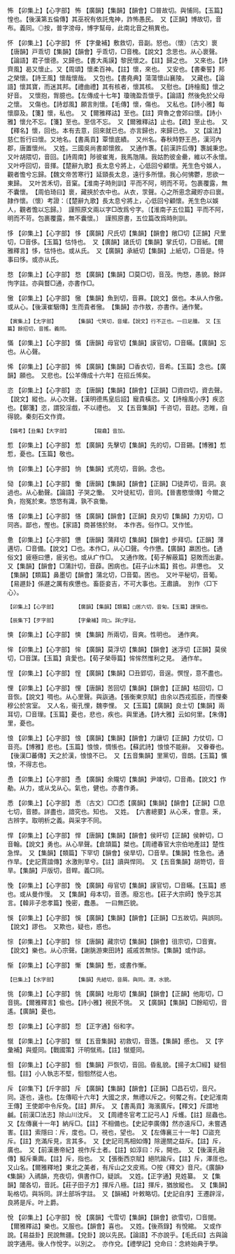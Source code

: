 <!-- { "loadSidebar": true } -->
怖	【卯集上】【心字部】	怖	【廣韻】【集韻】【韻會】□普故切。與悑同。【玉篇】惶也。【後漢第五倫傳】其巫祝有依託鬼神，詐怖愚民。　又【正韻】博故切，音布。義同。◎按，普字滂母，博字幫母，此南北音之稍異也。

怀	【卯集上】【心字部】	怀	【字彙補】敷救切，音副。怒也。（懷）〔古文〕褱【唐韻】戸乖切【集韻】【韻會】乎乖切，□音槐。【說文】念思也。从心褱聲。【論語】君子懷德。又歸也。【書大禹謨】黎民懷之。【註】歸之也。　又來也。【詩齊風】曷又懷止。又【周頌】懷柔百神。【註】懷，來也。　又安也。【書秦誓】邦之榮懷。【詩王風】懷哉懷哉。　又包也。【書堯典】蕩蕩懷山襄陵。　又藏也。【論語】懷其寶，而迷其邦。【禮曲禮】其有核者，懷其核。　又慰也。【詩檜風】懷之好音。　又懷抱，胷臆也。【左傳成十七年】瓊瑰盈吾懷乎。【論語】然後免於父母之懷。　又傷也。【詩邶風】願言則懷。【毛傳】懷，傷也。　又私也。【詩小雅】每懷靡及。【箋】懷，私也。　又【爾雅釋詁】至也。【註】齊魯之會郊曰懷。【詩小雅】懷允不忘。【箋】至也。至信不忘。　又【爾雅釋詁】止也。【疏】至止也。　又【釋名】懷，回也。本有去意，回來就已也。亦言歸也，來歸已也。　又【諡法】慈仁哲行曰懷。又地名。【書禹貢】覃懷底績。　又州名。春秋時野王邑，漢河內郡，唐置懷州。　又姓。三國吳尚書郞懷敘。　又通作褢。【前漢許后傳】褢誠秉忠。　又叶胡隈切，音回。【詩周南】陟彼崔嵬，我馬虺隤。我姑酌彼金罍，維以不永懷。　又叶呼回切，音揮。【楚辭九歌】長太息兮將上，心低回兮顧懷。羌生色兮娛人，觀者憺兮忘歸。【魏文帝苦寒行】延頸長太息，遠行多所懷。我心何怫鬱，思欲一東歸。　又叶苦禾切，音窠。【淮南子時則訓】平而不阿，明而不苛。包裹覆露，無不囊懷。　【周伯琦曰】褱，藏挾於衣中也。从衣，眔聲。心之所恖念藏貯亦曰褱。隷作懷。（懷）考證：〔【楚辭九歌】長太息兮將上，心低回兮顧懷。羌生色以娛人，觀者憺以忘歸。〕　謹照原文兩以字□改爲兮字。〔【淮南子五位篇】平而不阿，明而不苛。包裹覆露，無不囊懷。〕　謹照原書，五位篇改爲時則訓。 

恀	【卯集上】【心字部】	恀	【廣韻】尺氏切【集韻】【韻會】敞□切【正韻】尺里切，□音侈。【玉篇】怙恃也。　又【廣韻】諸氏切【集韻】掌氏切，□音紙。【爾雅釋言】恀，怙恃也。或从氏。　又【廣韻】承紙切【集韻】上紙切，□音是。恃事曰恀。或亦从氏。

愗	【卯集上】【心字部】	愗	【廣韻】【集韻】□莫□切，音茂。怐愗，愚貌。餘詳怐字註。亦與瞀□通，亦書作□。

慠	【卯集上】【心字部】	慠	【集韻】魚到切，音奡。【說文】倨也。本从人作傲。或从心。【後漢崔駰傳】生而貴者慠。　【集韻】亦作敖，亦書作。通作驁。

	【寅集上】【尢字部】		【集韻】弋笑切，音燿。【說文】行不正也。一曰足腫。　又【玉篇】餘招切，音搖。義同。

慲	【卯集上】【心字部】	慲	【唐韻】母官切【集韻】謨官切，□音瞞。【廣韻】忘也。从心聲。

悕	【卯集上】【心字部】	悕	【廣韻】【集韻】□香衣切，音希。【玉篇】念也。【廣韻】願也。　又悲也。【公羊傳成十六年】在招丘悕矣。

恣	【卯集上】【心字部】	恣	【唐韻】【集韻】【韻會】【正韻】□資四切，資去聲。【說文】縱也。从心次聲。【漢明德馬皇后詔】寵貴橫恣。又【詩檜風小序】疾恣也。【鄭箋】恣，謂狡淫戲，不以禮也。　又【五音集韻】千咨切，音趑。恣睢，自得貌。秦刻石文作資。

	【備考】【丑集】【大字部】		【龍龕】音加。

惁	【卯集上】【心字部】	惁	【廣韻】先擊切【集韻】先的切，□音錫。【博雅】惁惁，憂也。【玉篇】敬也。

恦	【卯集上】【心字部】	恦	【集韻】式亮切，音餉。念也。

恸	【卯集上】【心字部】	慟	【唐韻】【集韻】【韻會】【正韻】□徒弄切，音洞。哀過也。从心動聲。【論語】子哭之慟。　又叶徒紅切，音同。【晉書愍懷傳】今爾之負，抱冤於東。悠悠有識，孰不哀慟。

悋	【卯集上】【心字部】	悋	【廣韻】【韻會】【正韻】良刃切【集韻】力刃切，□同吝。鄙也，慳也。【家語】商甚悋於財。　本作吝。俗作□。又作恡。

惫	【卯集上】【心字部】	憊	【唐韻】蒲拜切【集韻】【韻會】步拜切。【正韻】薄邁切，□音備。【說文】□也。本作□，从心□聲。今作憊。【廣韻】羸困也。【通俗文】疲極曰憊，疲劣也。或从疒作□。　又通作敗。【荀子解蔽篇】惡敗而出妻。又【集韻】【韻會】□蒲計切，音薜。困病也。【莊子山木篇】貧也。非憊也。　又【集韻】【類篇】鼻墨切【韻會】蒲北切，□音蔔。困也。　又叶平秘切，音葡。【易遯卦】係遯之厲有疾憊也。畜臣妾吉，不可大事也。王肅讀。　別作〈□下心〉。

	【卯集上】【心字部】		【廣韻】【集韻】【類篇】□居六切，音匊。【玉篇】謹愼也。

	【辰集下】【歹字部】		【字彙補】同□。詳□字註。

慡	【卯集上】【心字部】	慡	【集韻】所兩切，音爽。性明也。　通作爽。

恈	【卯集上】【心字部】	恈	【廣韻】莫浮切【集韻】【韻會】迷浮切【正韻】莫侯切，□音謀。【玉篇】貪愛也。【荀子榮辱篇】恈恈然惟利之見。　通作牟。

悜	【卯集上】【心字部】	悜	【廣韻】【集韻】□丑郢切，音逞。慏悜，意不盡也。

悝	【卯集上】【心字部】	悝	【唐韻】苦回切【集韻】【韻會】【正韻】枯回切，□音恢。【說文】啁也。从心里聲。與詼通。【張衡東京賦】由余以西戎孤臣，而悝秦穆公於宮室。　又人名，衞孔悝，魏李悝。　又【玉篇】【廣韻】良士切【集韻】兩耳切，□音理。【玉篇】憂也，悲也，疾也。與里通。【詩大雅】云如何里。【朱傳】里，憂也。

悢	【卯集上】【心字部】	悢	【廣韻】【集韻】【韻會】力讓切【正韻】力仗切，□音亮。【博雅】悲也。【玉篇】悢悢，惆悵也。【蘇武詩】悢悢不能辭。　又眷眷也。【後漢□蕃傳】天之於漢，悢悢不已。　又【五音集韻】里黨切，音朗。【玉篇】懭悢，不得志也。

恿	【卯集上】【心字部】	恿	【廣韻】余隴切【集韻】尹竦切，□音甬。【說文】作勈。从力，或从戈从心。氣也，健也。亦書作勇。

悉	【卯集上】【心字部】	悉	〔古文〕□□怸【廣韻】【集韻】【韻會】【正韻】□息七切，音膝。詳盡也，諳究也。知也。　又姓。　【六書總要】从心釆，會意。釆，古辨字。取明析之義。與采字不同。

悍	【卯集上】【心字部】	悍	【唐韻】【集韻】【韻會】侯旰切【正韻】侯幹切，□音翰。【說文】勇也。从心旱聲。【倉頡篇】桀也。【周禮春官大宗伯地產註】楚性急悍。　又【集韻】【類篇】下罕切【韻會】侯旱切，□音旱。【集韻】性急也。通作旱。【史記賈誼傳】水激則旱兮。【註】讀與悍同。　又【五音集韻】胡笴切，音旱。【集韻】戸版切，音睅。義□同。

悗	【卯集上】【心字部】	悗	【廣韻】母官切【集韻】謨官切，□音瞞。【玉篇】惑也。或从曼作慢。　又【集韻】母本切，音懣。廢忘也。【莊子大宗師】悗乎忘其言。【韓非子忠孝篇】悗密，蠢愚。　一曰無匹貌。

悞	【卯集上】【心字部】	悞	【廣韻】【集韻】【韻會】【正韻】□五故切。與誤同。【說文】謬也。　又欺也，疑也，惑也。

悰	【卯集上】【心字部】	悰	【唐韻】藏宗切【集韻】【韻會】徂宗切，□音賨。【說文】樂也。从心宗聲。【謝脁游東田詩】戚戚苦無悰。【集韻】或作誴。

惭	【卯集上】【心字部】	慚	【集韻】慙，或書作慚。

	【巳集上】【水字部】		【集韻】先結切，音屑。與同。瀎，水貌。

恌	【卯集上】【心字部】	恌	【廣韻】吐彫切【集韻】【韻會】【正韻】他彫切，□音挑。【爾雅釋言】偸也。【詩小雅】視民不恌。　又【廣韻】【集韻】□餘昭切，音遙。【廣韻】憂也。

惒	【卯集上】【心字部】	惒	【正字通】俗和字。

憱	【卯集上】【心字部】	憱	【五音集韻】初救切，音簉。【集韻】慼也。　又【字彙補】與蹙同。【戰國策】汗明憱焉。【註】憱蹙同。

恛	【卯集上】【心字部】	恛	【集韻】戸恢切，音回。昏亂貌。【揚子太□經】疑恛恛。【註】小人執志不堅，恛恛然從人也。

斥	【卯集下】【斤字部】	斥	【廣韻】【集韻】【韻會】【正韻】□昌石切，音尺。同。逐也，遠也。【左傳昭十六年】大國之求，無禮以斥之。何饜之有。【史記淮南王傳】王使郞中令斥免。【註】屛斥。　又【書禹貢】海濱廣斥。【釋文】斥謂地鹹。【前漢□法志】除山川沈斥。　又【周禮冬官考工記弓人】斥蠖。【註】屈蟲也。　又【左傳襄十一年】納斥□。【註】不相備也。【史記李廣傳】然亦遠斥□，未嘗遇害。【註】索隱曰：斥，度也。□，視也，望也。　又【左傳襄三十一年】□盜充斥。【註】充滿斥見，言其多。　又【史記司馬相如傳】除邊關之益斥。【註】斥，廣也。　又【前漢惠帝紀】視作斥土者。【註】如淳曰：斥，開也。　又【後漢孔融傳】擬斥乗輿。【註】斥，指也。　又【張衡西京賦】絕阬踰斥。【註】斥，澤厓也。　又山名。【爾雅釋地】東北之美者，有斥山之文皮焉。○按《釋文》音尺。《廣韻》《集韻》入禡韻，充夜切，俱書作□，疑誤。　又姓。【正字通】見姓纂。　又【集韻】闥各切，音託。【莊子田子方】揮斥八極。【註】揮斥，猶放縱也。　又【集韻】恥格切。與坼同。詳土部坼字註。　又【韻補】叶敕略切。【史記自序】王遷辟淫，良將是斥。叶上爵。

悅	【卯集上】【心字部】	悅	【廣韻】弋雪切【集韻】【韻會】欲雪切，□音閱。【爾雅釋詁】樂也。又服也。【韻會】喜也。　又姓。【後燕錄】有悅綰。　又或作說。【易益卦】民說無疆。【兌卦】說以先民。【論語】不亦說乎。【毛氏曰】古與論說字通用。後人作悅字。以別之。　亦作兌。【禮學記】兌命曰：念終始典于學。

